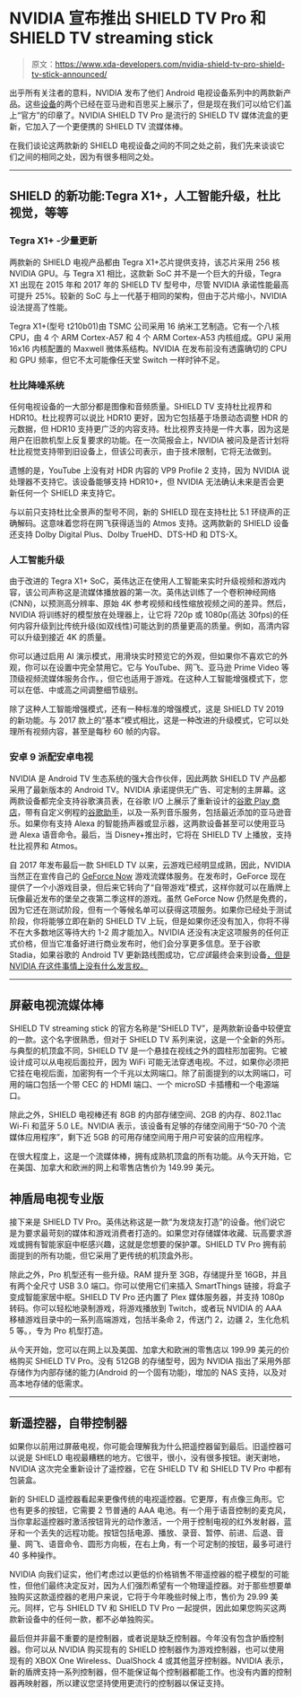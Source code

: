 # NVIDIA 宣布推出 SHIELD TV Pro 和 SHIELD TV streaming stick

> 原文：<https://www.xda-developers.com/nvidia-shield-tv-pro-shield-tv-stick-announced/>

出乎所有关注者的意料，NVIDIA 发布了他们 Android 电视设备系列中的两款新产品。这些[设备](https://www.xda-developers.com/nvidia-shield-tv-4k-streaming-stick/)的两个已经在亚马逊和百思买上展示了，但是现在我们可以给它们盖上“官方”的印章了。NVIDIA SHIELD TV Pro 是流行的 SHIELD TV 媒体流盒的更新，它加入了一个更便携的 SHIELD TV 流媒体棒。

在我们谈论这两款新的 SHIELD 电视设备之间的不同之处之前，我们先来谈谈它们之间的相同之处，因为有很多相同之处。

* * *

## SHIELD 的新功能:Tegra X1+，人工智能升级，杜比视觉，等等

### Tegra X1+ -少量更新

两款新的 SHIELD 电视产品都由 Tegra X1+芯片提供支持，该芯片采用 256 核 NVIDIA GPU。与 Tegra X1 相比，这款新 SoC 并不是一个巨大的升级，Tegra X1 出现在 2015 年和 2017 年的 SHIELD TV 型号中，尽管 NVIDIA 承诺性能最高可提升 25%。较新的 SoC 与上一代基于相同的架构，但由于芯片缩小，NVIDIA 设法提高了性能。

Tegra X1+(型号 t210b01)由 TSMC 公司采用 16 纳米工艺制造。它有一个八核 CPU，由 4 个 ARM Cortex-A57 和 4 个 ARM Cortex-A53 内核组成。GPU 采用 16x16 内核配置的 Maxwell 微体系结构。NVIDIA 在发布前没有透露确切的 CPU 和 GPU 频率，但它不太可能像任天堂 Switch 一样时钟不足。

### 杜比降噪系统

任何电视设备的一大部分都是图像和音频质量。SHIELD TV 支持杜比视界和 HDR10。杜比视界可以说比 HDR10 更好，因为它包括基于场景动态调整 HDR 的元数据，但 HDR10 支持更广泛的内容支持。杜比视界支持是一件大事，因为这是用户在旧款机型上反复要求的功能。在一次简报会上，NVIDIA 被问及是否计划将杜比视觉支持带到旧设备上，但该公司表示，由于技术限制，它将无法做到。

遗憾的是，YouTube 上没有对 HDR 内容的 VP9 Profile 2 支持，因为 NVIDIA 说处理器不支持它。该设备能够支持 HDR10+，但 NVIDIA 无法确认未来是否会更新任何一个 SHIELD 来支持它。

与以前只支持杜比全景声的型号不同，新的 SHIELD 现在支持杜比 5.1 环绕声的正确解码。这意味着您将在网飞获得适当的 Atmos 支持。这两款新的 SHIELD 设备还支持 Dolby Digital Plus、Dolby TrueHD、DTS-HD 和 DTS-X。

### 人工智能升级

由于改进的 Tegra X1+ SoC，英伟达正在使用人工智能来实时升级视频和游戏内容，该公司声称这是流媒体播放器的第一次。英伟达训练了一个卷积神经网络(CNN)，以预测高分辨率、原始 4K 参考视频和线性缩放视频之间的差异。然后，NVIDIA 将训练好的模型放在处理器上，让它将 720p 或 1080p(高达 30fps)的任何内容升级到比传统升级(如双线性)可能达到的质量更高的质量。例如，高清内容可以升级到接近 4K 的质量。

你可以通过启用 AI 演示模式，用滑块实时预览它的外观，但如果你不喜欢它的外观，你可以在设置中完全禁用它。它与 YouTube、网飞、亚马逊 Prime Video 等顶级视频流媒体服务合作。，但它也适用于游戏。在这种人工智能增强模式下，您可以在低、中或高之间调整细节级别。

除了这种人工智能增强模式，还有一种标准的增强模式，这是 SHIELD TV 2019 的新功能。与 2017 款上的“基本”模式相比，这是一种改进的升级模式，它可以处理所有视频内容，甚至是每秒 60 帧的内容。

### 安卓 9 派配安卓电视

NVIDIA 是 Android TV 生态系统的强大合作伙伴，因此两款 SHIELD TV 产品都采用了最新版本的 Android TV。NVIDIA 承诺提供无广告、可定制的主屏幕。这两款设备都完全支持谷歌演员表，在谷歌 I/O 上展示了重新设计的[谷歌 Play 商店](https://www.xda-developers.com/google-plans-redesign-play-store-android-tv/)，带有自定义例程的[谷歌助手](https://www.xda-developers.com/google-assistant-routines-android-tv/)，以及一系列音乐服务，包括最近添加的亚马逊音乐。如果你有支持 Alexa 的智能扬声器或显示器，这两款设备甚至可以使用亚马逊 Alexa 语音命令。最后，当 Disney+推出时，它将在 SHIELD TV 上播放，支持杜比视界和 Atmos。

自 2017 年发布最后一款 SHIELD TV 以来，云游戏已经明显成熟，因此，NVIDIA 当然正在宣传自己的 [GeForce Now](https://www.xda-developers.com/nvidia-geforce-major-redesign-windows-macos/) 游戏流媒体服务。在发布时，GeForce 现在提供了一个小游戏目录，但后来它转向了“自带游戏”模式，这样你就可以在盾牌上玩像最近发布的堡垒之夜第二季这样的游戏。虽然 GeForce Now 仍然是免费的，因为它还在测试阶段，但有一个等候名单可以获得这项服务。如果你已经处于测试阶段，你将能够立即在新的 SHIELD TV 上玩，但是如果你还没有加入，你将不得不在大多数地区等待大约 1-2 周才能加入。NVIDIA 还没有决定这项服务的任何正式价格，但当它准备好进行商业发布时，他们会分享更多信息。至于谷歌 Stadia，如果谷歌的 Android TV 更新路线图成功，它*应该*最终会来到设备[，但是 NVIDIA 在这件事情上没有什么发言权。](https://www.xda-developers.com/stadia-android-tv-android-11-r/)

* * *

## 屏蔽电视流媒体棒

SHIELD TV streaming stick 的官方名称是“SHIELD TV”，是两款新设备中较便宜的一款。这个名字很熟悉，但对于 SHIELD TV 系列来说，这是一个全新的外形。与典型的机顶盒不同，SHIELD TV 是一个悬挂在视线之外的圆柱形加密狗。它被设计成可以从电视后面拉开，因为 WiFi 可能无法穿透电视。不过，如果你必须把它挂在电视后面，加密狗有一个千兆以太网端口。除了前面提到的以太网端口，可用的端口包括一个带 CEC 的 HDMI 端口、一个 microSD 卡插槽和一个电源端口。

除此之外，SHIELD 电视棒还有 8GB 的内部存储空间、2GB 的内存、802.11ac Wi-Fi 和蓝牙 5.0 LE。NVIDIA 表示，该设备有足够的存储空间用于“50-70 个流媒体应用程序”，剩下近 5GB 的可用存储空间用于用户可安装的应用程序。

在很大程度上，这是一个流媒体棒，拥有成熟机顶盒的所有功能。从今天开始，它在美国、加拿大和欧洲的网上和零售店售价为 149.99 美元。

## 神盾局电视专业版

接下来是 SHIELD TV Pro。英伟达称这是一款“为发烧友打造”的设备。他们说它是为要求最苛刻的媒体和游戏消费者打造的。如果您对存储媒体收藏、玩高要求游戏或拥有智能家庭中枢感兴趣，这就是您想要的保护罩。SHIELD TV Pro 拥有前面提到的所有功能，但它采用了更传统的机顶盒外形。

除此之外，Pro 机型还有一些升级。RAM 提升至 3GB，存储提升至 16GB，并且有两个全尺寸 USB 3.0 端口。你可以使用它们来插入 SmartThings 链接，将盒子变成智能家居中枢。SHIELD TV Pro 还内置了 Plex 媒体服务器，并支持 1080p 转码。你可以轻松地录制游戏，将游戏播放到 Twitch，或者玩 NVIDIA 的 AAA 移植游戏目录中的一系列高端游戏，包括半条命 2，传送门 2，边疆 2，生化危机 5 等。，专为 Pro 机型打造。

从今天开始，您可以在网上以及美国、加拿大和欧洲的零售店以 199.99 美元的价格购买 SHIELD TV Pro。没有 512GB 的存储型号，因为 NVIDIA 指出了采用外部存储作为内部存储的能力(Android 的一个固有功能)，增加的 NAS 支持，以及对高本地存储的低需求。

* * *

## 新遥控器，自带控制器

如果你以前用过屏蔽电视，你可能会理解我为什么把遥控器留到最后。旧遥控器可以说是 SHIELD 电视最糟糕的地方。它很平，很小，没有很多按钮。谢天谢地，NVIDIA 这次完全重新设计了遥控器，它在 SHIELD TV 和 SHIELD TV Pro 中都有包装盒。

新的 SHIELD 遥控器看起来更像传统的电视遥控器。它更厚，有点像三角形。它也有更多的按钮，它需要 2 节普通的 AAA 电池。有一个用于语音控制的麦克风，当你拿起遥控器时激活按钮背光的动作激活，一个用于控制电视的红外发射器，蓝牙和一个丢失的远程功能。按钮包括电源、播放、录音、暂停、前进、后退、音量、网飞、语音命令、圆形方向板，在右上角，有一个可定制的按钮，最多可进行 40 多种操作。

NVIDIA 向我们证实，他们考虑过以更低的价格销售不带遥控器的棍子模型的可能性，但他们最终决定反对，因为人们强烈希望有一个物理遥控器。对于那些想要单独购买这款遥控器的老用户来说，它将于今年晚些时候上市，售价为 29.99 美元。同样，它与 SHIELD TV 和 SHIELD TV Pro 一起提供，因此如果您购买这两款新设备中的任何一款，都不必单独购买。

最后但并非最不重要的是控制器，或者说是缺乏控制器。今年没有包含护盾控制器。你可以从 NVIDIA 购买现有的 SHIELD 控制器作为游戏控制器，也可以使用现有的 XBOX One Wireless、DualShock 4 或其他蓝牙控制器。NVIDIA 表示，新的盾牌支持一系列控制器，但不能保证每个控制器都能工作。也没有内置的控制器再映射器，所以建议您坚持使用更流行的控制器以保证支持。